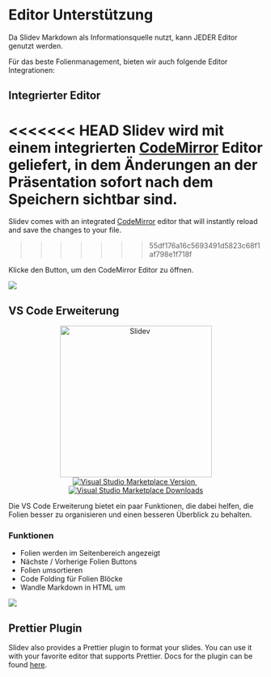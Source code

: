 # Editor Unterstützung

Da Slidev Markdown als Informationsquelle nutzt, kann JEDER Editor genutzt werden.

Für das beste Folienmanagement, bieten wir auch folgende Editor Integrationen:

## Integrierter Editor

<<<<<<< HEAD
Slidev wird mit einem integrierten [CodeMirror](https://codemirror.net/) Editor geliefert, in dem Änderungen an der Präsentation sofort nach dem Speichern sichtbar sind. 
=======
Slidev comes with an integrated [CodeMirror](https://codemirror.net/) editor that will instantly reload and save the changes to your file.
>>>>>>> 55df176a16c5693491d5823c68f1af798e1f718f

Klicke den <carbon-edit class="inline-icon-btn"/> Button, um den CodeMirror Editor zu öffnen.

![](/screenshots/integrated-editor.png)

## VS Code Erweiterung

<p align="center">
    <a href="https://github.com/slidevjs/slidev" target="_blank">
        <img src="https://cdn.jsdelivr.net/gh/slidevjs/slidev/assets/logo-for-vscode.png" alt="Slidev" width="300"/>
    </a>
    <br>
    <a href="https://marketplace.visualstudio.com/items?itemName=antfu.slidev" target="__blank">
        <img src="https://img.shields.io/visual-studio-marketplace/v/antfu.slidev.svg?color=4EC5D4&amp;label=VS%20Code%20Marketplace&logo=visual-studio-code" alt="Visual Studio Marketplace Version" />
    </a>
    &nbsp;
    <a href="https://marketplace.visualstudio.com/items?itemName=antfu.slidev" target="__blank">
        <img src="https://img.shields.io/visual-studio-marketplace/d/antfu.slidev.svg?color=2B90B6" alt="Visual Studio Marketplace Downloads" />
    </a>
</p>

Die VS Code Erweiterung bietet ein paar Funktionen, die dabei helfen, die Folien besser zu organisieren und einen besseren Überblick zu behalten.

### Funktionen

- Folien werden im Seitenbereich angezeigt
- Nächste / Vorherige Folien Buttons
- Folien umsortieren
- Code Folding für Folien Blöcke
- Wandle Markdown in HTML um

![](https://user-images.githubusercontent.com/11247099/116809994-cc2caa00-ab73-11eb-879f-60585747c3c9.png)

<TheTweet id="1395333405345148930" />

## Prettier Plugin

Slidev also provides a Prettier plugin to format your slides. You can use it with your favorite editor that supports Prettier. Docs for the plugin can be found [here](https://github.com/slidevjs/prettier-plugin).
